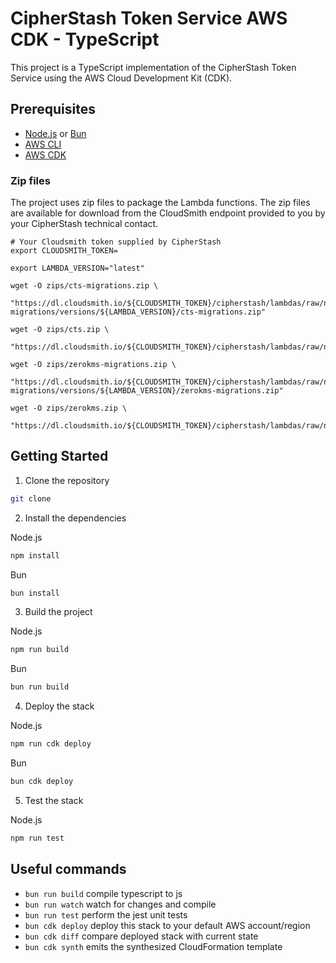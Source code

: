 # CipherStash Token Service AWS CDK - TypeScript

This project is a TypeScript implementation of the CipherStash Token Service using the AWS Cloud Development Kit (CDK).

## Prerequisites

- [Node.js](https://nodejs.org/en/download/) or [Bun](https://bun.sh/)
- [AWS CLI](https://docs.aws.amazon.com/cli/latest/userguide/cli-chap-install.html)
- [AWS CDK](https://docs.aws.amazon.com/cdk/latest/guide/getting_started.html)

### Zip files

The project uses zip files to package the Lambda functions. The zip files are available for download from the CloudSmith endpoint provided to you by your CipherStash technical contact.

```
# Your Cloudsmith token supplied by CipherStash
export CLOUDSMITH_TOKEN=

export LAMBDA_VERSION="latest"

wget -O zips/cts-migrations.zip \
  "https://dl.cloudsmith.io/${CLOUDSMITH_TOKEN}/cipherstash/lambdas/raw/names/cts-migrations/versions/${LAMBDA_VERSION}/cts-migrations.zip"

wget -O zips/cts.zip \
  "https://dl.cloudsmith.io/${CLOUDSMITH_TOKEN}/cipherstash/lambdas/raw/names/cts/versions/${LAMBDA_VERSION}/cts.zip"

wget -O zips/zerokms-migrations.zip \
  "https://dl.cloudsmith.io/${CLOUDSMITH_TOKEN}/cipherstash/lambdas/raw/names/zerokms-migrations/versions/${LAMBDA_VERSION}/zerokms-migrations.zip"

wget -O zips/zerokms.zip \
  "https://dl.cloudsmith.io/${CLOUDSMITH_TOKEN}/cipherstash/lambdas/raw/names/zerokms/versions/${LAMBDA_VERSION}/zerokms.zip"
```

## Getting Started

1. Clone the repository

```bash
git clone
```

2. Install the dependencies

Node.js

```bash
npm install
```

Bun

```bash
bun install
```

3. Build the project

Node.js

```bash
npm run build
```

Bun

```bash
bun run build
```

4. Deploy the stack

Node.js

```bash
npm run cdk deploy
```

Bun

```bash
bun cdk deploy
```

5. Test the stack

Node.js

```bash
npm run test
```

## Useful commands

- `bun run build` compile typescript to js
- `bun run watch` watch for changes and compile
- `bun run test` perform the jest unit tests
- `bun cdk deploy` deploy this stack to your default AWS account/region
- `bun cdk diff` compare deployed stack with current state
- `bun cdk synth` emits the synthesized CloudFormation template

